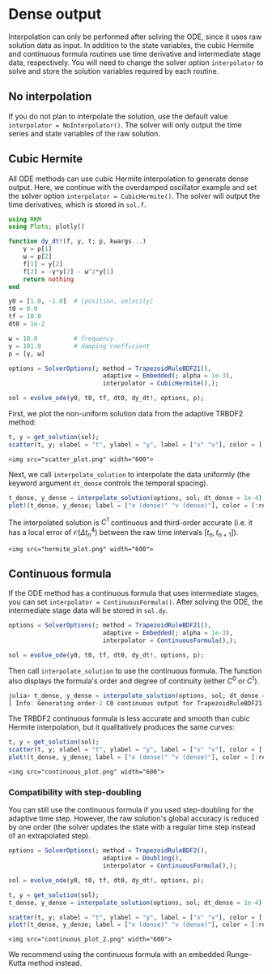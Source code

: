 
# Dense output

Interpolation can only be performed after solving the ODE, since it uses raw solution data as input.
In addition to the state variables, the cubic Hermite and continuous formula routines use time derivative and intermediate stage data, respectively. You will need to change the solver option `interpolator` to solve and store the solution variables required by each routine.

## No interpolation

If you do not plan to interpolate the solution, use the default value `interpolator = NoInterpolator()`. The solver will only output the time series and state variables of the raw solution.

## Cubic Hermite

All ODE methods can use cubic Hermite interpolation to generate dense output. Here, we continue with the overdamped oscillator example and set the solver option `interpolator = CubicHermite()`. The solver will output the time derivatives, which is stored in `sol.f`.

```julia
using RKM
using Plots; plotly()

function dy_dt!(f, y, t; p, kwargs...)
    γ = p[1]
    ω = p[2]
    f[1] = y[2]
    f[2] = -γ*y[2] - ω^2*y[1]
    return nothing
end

y0 = [1.0, -1.0]  # [position, velocity]
t0 = 0.0
tf = 10.0
dt0 = 1e-2

ω = 10.0          # frequency
γ = 101.0         # damping coefficient
p = [γ, ω]

options = SolverOptions(; method = TrapezoidRuleBDF21(),
                          adaptive = Embedded(; alpha = 1e-3),
                          interpolator = CubicHermite(),);

sol = evolve_ode(y0, t0, tf, dt0, dy_dt!, options, p);
```

First, we plot the non-uniform solution data from the adaptive TRBDF2 method:

```julia
t, y = get_solution(sol);
scatter(t, y; xlabel = "t", ylabel = "y", label = ["x" "v"], color = [:red :blue], ms = 3)
```

```@raw html
<img src="scatter_plot.png" width="600">
```

Next, we call `interpolate_solution` to interpolate the data uniformly (the keyword argument `dt_dense` controls the temporal spacing).

```julia
t_dense, y_dense = interpolate_solution(options, sol; dt_dense = 1e-4);
plot!(t_dense, y_dense; label = ["x (dense)" "v (dense)"], color = [:red :blue])
```

The interpolated solution is $C^1$ continuous and third-order accurate (i.e. it has a local error of $\mathcal{O}(\Delta t_n^4)$ between the raw time intervals $[t_n, t_{n+1}]$).

```@raw html
<img src="hermite_plot.png" width="600">
```

## Continuous formula

If the ODE method has a continuous formula that uses intermediate stages, you can set `interpolator = ContinuousFormula()`. After solving the ODE, the intermediate stage data will be stored in `sol.dy`.

```julia
options = SolverOptions(; method = TrapezoidRuleBDF21(),
                          adaptive = Embedded(; alpha = 1e-3),
                          interpolator = ContinuousFormula(),);

sol = evolve_ode(y0, t0, tf, dt0, dy_dt!, options, p);
```

Then call `interpolate_solution` to use the continuous formula. The function also displays the formula's order and degree of continuity (either $C^0$ or $C^1$).

```julia
julia> t_dense, y_dense = interpolate_solution(options, sol; dt_dense = 1e-4);
[ Info: Generating order-2 C0 continuous output for TrapezoidRuleBDF21
```

The TRBDF2 continuous formula is less accurate and smooth than cubic Hermite interpolation, but it qualitatively produces the same curves:

```julia
t, y = get_solution(sol);
scatter(t, y; xlabel = "t", ylabel = "y", label = ["x" "v"], color = [:red :blue], ms = 3);
plot!(t_dense, y_dense; label = ["x (dense)" "v (dense)"], color = [:red :blue])
```

```@raw html
<img src="continuous_plot.png" width="600">
```

### Compatibility with step-doubling

You can still use the continuous formula if you used step-doubling for the adaptive time step. However, the raw solution's global accuracy is reduced by one order (the solver updates the state with a regular time step instead of an extrapolated step).

```julia
options = SolverOptions(; method = TrapezoidRuleBDF2(),
                          adaptive = Doubling(),
                          interpolator = ContinuousFormula(),);

sol = evolve_ode(y0, t0, tf, dt0, dy_dt!, options, p);

t, y = get_solution(sol);
t_dense, y_dense = interpolate_solution(options, sol; dt_dense = 1e-4);

scatter(t, y; xlabel = "t", ylabel = "y", label = ["x" "v"], color = [:red :blue], ms = 3);
plot!(t_dense, y_dense; label = ["x (dense)" "v (dense)"], color = [:red :blue])
```

```@raw html
<img src="continuous_plot_2.png" width="600">
```

We recommend using the continuous formula with an embedded Runge-Kutta method instead.

